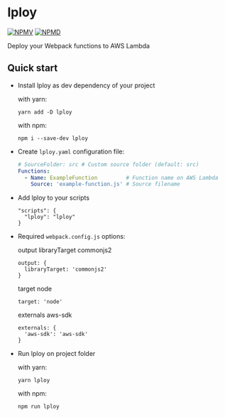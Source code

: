 # lploy
[![NPMV](https://img.shields.io/npm/v/lploy.svg?style=flat-square)](https://npmjs.org/package/lploy)
[![NPMD](https://img.shields.io/npm/dt/lploy.svg?style=flat-square)](https://npmjs.org/package/lploy)

Deploy your Webpack functions to AWS Lambda

## Quick start
- Install lploy as dev dependency of your project
  
  with yarn:
  ```
  yarn add -D lploy
  ```

  with npm:
  ```
  npm i --save-dev lploy
  ```

- Create `lploy.yaml` configuration file:

  ```yaml
  # SourceFolder: src # Custom source folder (default: src)
  Functions:
    - Name: ExampleFunction         # Function name on AWS Lambda
      Source: 'example-function.js' # Source filename
  ```

- Add lploy to your scripts

  ```
  "scripts": {
    "lploy": "lploy"
  }
  ```

- Required `webpack.config.js` options:
  
  output libraryTarget commonjs2
  ```
  output: {
    libraryTarget: 'commonjs2'
  }
  ```

  target node
  ```
  target: 'node'
  ```

  externals aws-sdk
  ```
  externals: {
    'aws-sdk': 'aws-sdk'
  }
  ```

- Run lploy on project folder

  with yarn:
  ```
  yarn lploy
  ```

  with npm:
  ```
  npm run lploy
  ```
